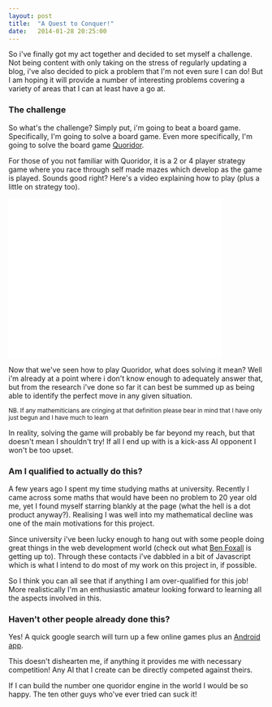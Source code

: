 ```yaml
---
layout: post
title:  "A Quest to Conquer!"
date:   2014-01-28 20:25:00
---
```


So i've finally got my act together and decided to set myself a challenge. Not being content with only taking on the stress of regularly updating a blog, i've also decided to pick a problem that I'm not even sure I can do! But I am hoping it will provide a number of interesting problems covering a variety of areas that I can at least have a go at.

### The challenge

So what's the challenge? Simply put, i'm going to beat a board game. Specifically, I'm going to solve a board game. Even more specifically, I'm going to solve the board game <a href="http://en.wikipedia.org/wiki/Quoridor">Quoridor</a>.

For those of you not familiar with Quoridor, it is a 2 or 4 player strategy game where you race through self made mazes which develop as the game is played. Sounds good right? Here's a video explaining how to play (plus a little on strategy too).

<iframe width="420" height="315" src="//www.youtube.com/embed/KcuBheYqdjs" frameborder="0" webkitallowfullscreen="true" mozallowfullscreen="true" allowfullscreen="true"><!----></iframe>

Now that we've seen how to play Quoridor, what does solving it mean? Well i'm already at a point where i don't know enough to adequately answer that, but from the research i've done so far it can best be summed up as being able to identify the perfect move in any given situation.

<small>NB. If any mathemiticians are cringing at that definition please bear in mind that I have only just begun and I have much to learn</small>

In reality, solving the game will probably be far beyond my reach, but that doesn't mean I shouldn't try! If all I end up with is a kick-ass AI opponent I won't be too upset.

### Am I qualified to actually do this?

A few years ago I spent my time studying maths at university. Recently I came across some maths that would have been no problem to 20 year old me, yet I found myself starring blankly at the page (what the hell is a dot product anyway?). Realising I was well into my mathematical decline was one of the main motivations for this project.

Since university i've been lucky enough to hang out with some people doing great things in the web development world (check out what <a href="benjaminbenben.com">Ben Foxall</a> is getting up to). Through these contacts i've dabbled in a bit of Javascript which is what I intend to do most of my work on this project in, if possible.

So I think you can all see that if anything I am over-qualified for this job! More realistically I'm an enthusiastic amateur looking forward to learning all the aspects involved in this.

### Haven't other people already done this?

Yes! A quick google search will turn up a few online games plus an <a href="https://play.google.com/store/apps/details?id=air.QuoridorBoardGame">Android app</a>.

This doesn't dishearten me, if anything it provides me with necessary competition! Any AI that I create can be directly competed against theirs. 

If I can build the number one quoridor engine in the world I would be so happy. The ten other guys who've ever tried can suck it!

